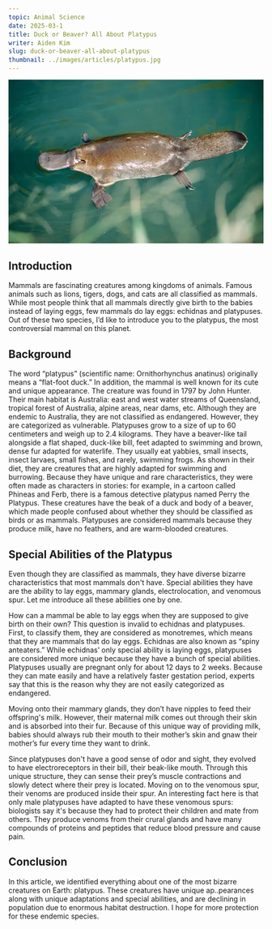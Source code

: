 ```yaml
---
topic: Animal Science
date: 2025-03-1
title: Duck or Beaver? All About Platypus
writer: Aiden Kim
slug: duck-or-beaver-all-about-platypus
thumbnail: ../images/articles/platypus.jpg
---
```

![](../images/articles/platypus.jpg)
## Introduction
Mammals are fascinating creatures among kingdoms of animals. Famous animals such as lions, tigers, dogs, and cats are all classified as mammals. While most people think that all mammals directly give birth to the babies instead of laying eggs, few mammals do lay eggs: echidnas and platypuses. Out of these two species, I’d like to introduce you to the platypus, the most controversial mammal on this planet.

## Background
The word “platypus” (scientific name: Ornithorhynchus anatinus) originally means a “flat-foot duck.” In addition, the mammal is well known for its cute and unique appearance. The creature was found in 1797 by John Hunter. Their main habitat is Australia: east and west water streams of Queensland, tropical forest of Australia, alpine areas, near dams, etc. Although they are endemic to Australia, they are not classified as endangered. However, they are categorized as vulnerable. Platypuses grow to a size of up to 60 centimeters and weigh up to 2.4 kilograms. They have a beaver-like tail alongside a flat shaped, duck-like bill, feet adapted to swimming and brown, dense fur adapted for waterlife. They usually eat yabbies, small insects, insect larvaes, small fishes, and rarely, swimming frogs. As shown in their diet, they are creatures that are highly adapted for swimming and burrowing. Because they have unique and rare characteristics, they were often made as characters in stories: for example, in a cartoon called Phineas and Ferb, there is a famous detective platypus named Perry the Platypus. These creatures have the beak of a duck and body of a beaver, which made people confused about whether they should be classified as birds or as mammals. Platypuses are considered mammals because they produce milk, have no feathers, and are warm-blooded creatures. 

## Special Abilities of the Platypus
Even though they are classified as mammals, they have diverse bizarre characteristics that most mammals don't have. Special abilities they have are the ability to lay eggs, mammary glands, electrolocation, and venomous spur. Let me introduce all these abilities one by one.

How can a mammal be able to lay eggs when they are supposed to give birth on their own? This question is invalid to echidnas and platypuses. First, to classify them, they are considered as monotremes, which means that they are mammals that do lay eggs. Echidnas are also known as “spiny anteaters.” While echidnas’ only special ability is laying eggs, platypuses are considered more unique because they have a bunch of special abilities. Platypuses usually are pregnant only for about 12 days to 2 weeks. Because they can mate easily and have a relatively faster gestation period, experts say that this is the reason why they are not easily categorized as endangered.

Moving onto their mammary glands, they don’t have nipples to feed their offspring's milk. However, their maternal milk comes out through their skin and is absorbed into their fur. Because of this unique way of providing milk, babies should always rub their mouth to their mother’s skin and gnaw their mother’s fur every time they want to drink. 

Since platypuses don't have a good sense of odor and sight, they evolved to have electroreceptors in their bill, their beak-like mouth. Through this unique structure, they can sense their prey’s muscle contractions and slowly detect where their prey is located. Moving on to the venomous spur, their venoms are produced inside their spur. An interesting fact here is that only male platypuses have adapted to have these venomous spurs: biologists say it's because they had to protect their children and mate from others. They produce venoms from their crural glands and have many compounds of proteins and peptides that reduce blood pressure and cause pain.

## Conclusion
In this article, we identified everything about one of the most bizarre creatures on Earth: platypus. These creatures have unique ap..pearances along with unique adaptations and special abilities, and are declining in population due to enormous habitat destruction. I hope for more protection for these endemic species.